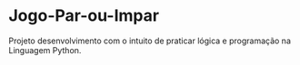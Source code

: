 # Jogo-Par-ou-Impar
Projeto desenvolvimento com o intuito de praticar lógica e programação na Linguagem Python.
